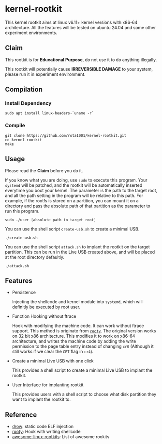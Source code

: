 # kernel-rootkit
This kernel rootkit aims at linux v6.11+ kernel versions with x86-64 architecture. All the features will be tested on ubuntu 24.04 and some other experiment environments.

## Claim
This rootkit is for **Educational Purpose**, do not use it to do anything illegally.

This rootkit will potentially cause **IRREVERSIBLE DAMAGE** to your system, please run it in experiment environment.

## Compilation
### Install Dependency
```
sudo apt install linux-headers-`uname -r`
```

### Compile
```
git clone https://github.com/rota1001/kernel-rootkit.git
cd kernel-rootkit
make
```
## Usage
Please read the **Claim** before you do it.

If you know what you are doing, use `sudo` to execute this program. Your `systemd` will be patched, and the rootkit will be automatically inserted everytime you boot your kernel.
The parameter is the path to the target root, and all the path setting in the program will be relative to this path. For example, if the rootfs is stored on a partition, you can mount it on a directory and pass the absolute path of that partition as the parameter to run this program.
```
sudo ./user [absolute path to target root]
```

You can use the shell script `create-usb.sh` to create a minimal USB.
```
./create-usb.sh
```

You can use the shell script `attack.sh` to implant the rootkit on the target partition. This can be run in the Live USB created above, and will be placed at the root directory defaultly.
```
./attack.sh
```

## Features
- Persistence

  Injecting the shellcode and kernel module into `systemd`, which will definitly be executed by root user.
- Function Hooking without ftrace

  Hook with modifying the machine code. It can work without ftrace support. This method is originate from [`rooty`](https://github.com/jermeyyy/rooty). The original version works on 32 bit x86 architecture. This modifies it to work on x86-64 architecture, and writes the machine code by adding the write permission to the page table entry instead of changing `cr0` (Although it still works if we clear the `CET` flag in `cr4`).

- Create a minimal Live USB with one click

  This provides a shell script to create a minimal Live USB to implant the rootkit.

- User Interface for implanting rootkit

  This provides users with a shell script to choose what disk partition they want to implant the rootkit to.
## Reference
- [drow](https://github.com/zznop/drow): static code ELF injection
- [rooty](https://github.com/jermeyyy/rooty): Hook with writing shellcode
- [awesome-linux-rootkits](https://github.com/milabs/awesome-linux-rootkits): List of awesome rookits

